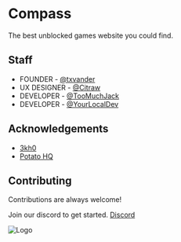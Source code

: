 
# Compass

The best unblocked games website you could find.


## Staff

- FOUNDER - [@txvander](https://github.com/txvander)
- UX DESIGNER - [@Citraw](https://github.com/cyancitra)
- DEVELOPER - [@TooMuchJack](https://github.com/toomuchjack)
- DEVELOPER - [@YourLocalDev](https://github.com/your-local-indian)

## Acknowledgements

 - [3kh0](https://adfree3kh0.github.io/projects.html)
 - [Potato HQ](https://github.com/potat323424/potatohq)



## Contributing

Contributions are always welcome!

Join our discord to get started.
[Discord](https://discord.gg/T924FV6sb8)


![Logo](https://raw.githubusercontent.com/txvander/CompassNetwork/main/images/newlogo.png)

